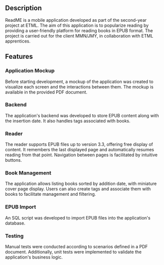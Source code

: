 ## Description
ReadME is a mobile application developed as part of the second-year project at ETML. The aim of this application is to popularize reading by providing a user-friendly platform for reading books in EPUB format. The project is carried out for the client MMN/JMY, in collaboration with ETML apprentices.

## Features

### Application Mockup
Before starting development, a mockup of the application was created to visualize each screen and the interactions between them. The mockup is available in the provided PDF document.

### Backend
The application's backend was developed to store EPUB content along with the insertion date. It also handles tags associated with books.

### Reader
The reader supports EPUB files up to version 3.3, offering free display of content. It remembers the last displayed page and automatically resumes reading from that point. Navigation between pages is facilitated by intuitive buttons.

### Book Management
The application allows listing books sorted by addition date, with miniature cover page display. Users can also create tags and associate them with books to facilitate management and filtering.

### EPUB Import
An SQL script was developed to import EPUB files into the application's database.

### Testing
Manual tests were conducted according to scenarios defined in a PDF document. Additionally, unit tests were implemented to validate the application's business logic.
